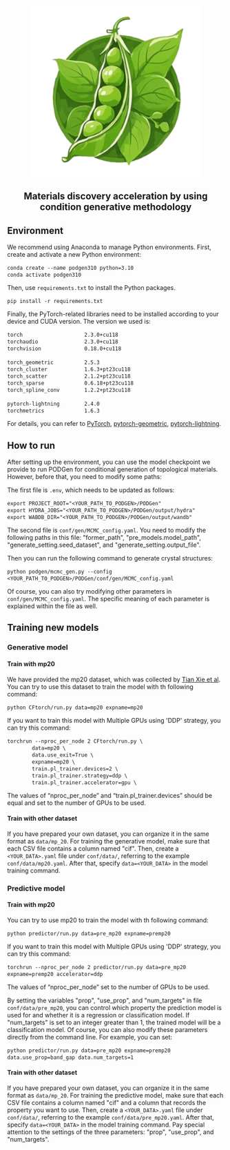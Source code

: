 <div align="center">
	<img align="middle" src="src/podlogo.png" width="400" alt="logo"/>
  <h2> Materials discovery acceleration by using condition generative methodology</h2> 
</div>

## Environment

We recommend using Anaconda to manage Python environments. First, create and activate a new Python environment:
```
conda create --name podgen310 python=3.10
conda activate podgen310
```

Then, use `requirements.txt` to install the Python packages.
```
pip install -r requirements.txt
```

Finally, the PyTorch-related libraries need to be installed according to your device and CUDA version. The version we used is:
```
torch                    2.3.0+cu118
torchaudio               2.3.0+cu118
torchvision              0.18.0+cu118

torch_geometric          2.5.3
torch_cluster            1.6.3+pt23cu118
torch_scatter            2.1.2+pt23cu118
torch_sparse             0.6.18+pt23cu118
torch_spline_conv        1.2.2+pt23cu118

pytorch-lightning        2.4.0
torchmetrics             1.6.3
```
For details, you can refer to [PyTorch](https://pytorch.org), [pytorch-geometric](https://pytorch-geometric.readthedocs.io/en/latest/#), [pytorch-lightning](https://lightning.ai/docs/pytorch/stable/).

## How to run
After setting up the environment, you can use the model checkpoint we provide to run PODGen for conditional generation of topological materials. However, before that, you need to modify some paths:

The first file is `.env`, which needs to be updated as follows:
```
export PROJECT_ROOT="<YOUR_PATH_TO_PODGEN>/PODGen"
export HYDRA_JOBS="<YOUR_PATH_TO_PODGEN>/PODGen/output/hydra"
export WABDB_DIR="<YOUR_PATH_TO_PODGEN>/PODGen/output/wandb"
```

The second file is `conf/gen/MCMC_config.yaml`. You need to modify the following paths in this file: "former_path", "pre_models.model_path", "generate_setting.seed_dataset", and "generate_setting.output_file".

Then you can run the following command to generate crystal structures:
```
python podgen/mcmc_gen.py --config <YOUR_PATH_TO_PODGEN>/PODGen/conf/gen/MCMC_config.yaml
```

Of course, you can also try modifying other parameters in `conf/gen/MCMC_config.yaml`. The specific meaning of each parameter is explained within the file as well.


## Training new models

### Generative model
#### Train with mp20
We have provided the mp20 dataset, which was collected by [Tian Xie et al](https://github.com/txie-93/cdvae/tree/main/data/mp_20). You can try to use this dataset to train the model with th following command:
```
python CFtorch/run.py data=mp20 expname=mp20 
```
If you want to train this model with Multiple GPUs using 'DDP' strategy, you can try this command:
```
torchrun --nproc_per_node 2 CFtorch/run.py \
        data=mp20 \
        data.use_exit=True \
        expname=mp20 \
        train.pl_trainer.devices=2 \
        train.pl_trainer.strategy=ddp \
        train.pl_trainer.accelerator=gpu \
```
The values of “nproc_per_node” and “train.pl_trainer.devices” should be equal and set to the number of GPUs to be used.

#### Train with other dataset
If you have prepared your own dataset, you can organize it in the same format as `data/mp_20`. For training the generative model, make sure that each CSV file contains a column named "cif". Then, create a `<YOUR_DATA>.yaml` file under `conf/data/`, referring to the example `conf/data/mp20.yaml`. After that, specify `data=<YOUR_DATA>` in the model training command.

### Predictive model
#### Train with mp20
You can try to use mp20 to train the model with th following command:
```
python predictor/run.py data=pre_mp20 expname=premp20
```
If you want to train this model with Multiple GPUs using 'DDP' strategy, you can try this command:
```
torchrun --nproc_per_node 2 predictor/run.py data=pre_mp20 expname=premp20 accelerator=ddp
```
The values of “nproc_per_node” set to the number of GPUs to be used.

By setting the variables "prop", "use_prop", and "num_targets" in file `conf/data/pre_mp20`, you can control which property the prediction model is used for and whether it is a regression or classification model. If "num_targets" is set to an integer greater than 1, the trained model will be a classification model. Of course, you can also modify these parameters directly from the command line. For example, you can set:
```
python predictor/run.py data=pre_mp20 expname=premp20 data.use_prop=band_gap data.num_targets=1
```

#### Train with other dataset
If you have prepared your own dataset, you can organize it in the same format as `data/mp_20`. For training the predictive model, make sure that each CSV file contains a column named "cif" and a column that records the property you want to use. Then, create a `<YOUR_DATA>.yaml` file under `conf/data/`, referring to the example `conf/data/pre_mp20.yaml`. After that, specify `data=<YOUR_DATA>` in the model training command. Pay special attention to the settings of the three parameters: "prop", "use_prop", and "num_targets".